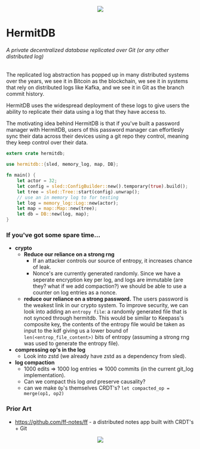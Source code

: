 <p align="center">
  <img src="art/george.svg"></img>
</p>

# HermitDB

######  A private decentralized database replicated over Git (or any other distributed log)

The replicated log abstraction has popped up in many distributed systems over the years, we see it in Bitcoin as the blockchain, we see it in systems that rely on distributed logs like Kafka, and we see it in Git as the branch commit history.

HermitDB uses the widespread deployment of these logs to give users the ability to replicate their data using a log that they have access to.

The motivating idea behind HermitDB is that if you've built a password manager with HermitDB, users of this password manager can effortlesly sync their data across their devices using a git repo they control, meaning they keep control over their data.

``` rust
extern crate hermitdb;

use hermitdb::{sled, memory_log, map, DB};

fn main() {
    let actor = 32;
    let config = sled::ConfigBuilder::new().temporary(true).build();
    let tree = sled::Tree::start(config).unwrap();
    // use an in memory log to for testing
    let log = memory_log::Log::new(actor);
    let map = map::Map::new(tree);
    let db = DB::new(log, map);
}
```

### If you've got some spare time...

- **crypto**
  - **Reduce our reliance on a strong rng**
	- If an attacker controls our source of entropy, it increases chance of leak.
    - Nonce's are currently generated randomly. Since we have a seperate encryption key per log, and logs are immutable (are they? what if we add compaction?) we should be able to use a counter on log entries as a nonce.
  - **reduce our reliance on a strong password.** The users password is the weakest link in our crypto system. To improve security, we can look into adding an `entropy file`: a randomly generated file that is not synced through hermitdb. This would be similar to Keepass's composite key, the contents of the entropy file would be taken as input to the kdf giving us a lower bound of `len(<entrop_file_content>)` bits of entropy (assuming a strong rng was used to generate the entropy file).
- **compressing op's in the log**
	- Look into zstd (we already have zstd as a dependency from sled).
- **log compaction**
    - 1000 edits => 1000 log entries => 1000 commits (in the current git_log implementation).
    - Can we compact this log *and* preserve causality?
    - can we make `Op`'s themselves CRDT's? `let compacted_op = merge(op1, op2)`



### Prior Art

- https://github.com/ff-notes/ff - a distributed notes app built with CRDT's + Git

<p align="center">
  <img src="art/amanita.svg"></img>
</p>
